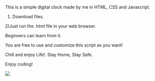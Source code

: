 This is a simple digital clock made by me in HTML, CSS and Javascript.

1) Download files.

2)Just run the .html file in your web browser.

Beginners can learn from it. 

You are free to use and customize this script as you want!

Chill and enjoy Life!. Stay Home, Stay Safe.

Enjoy coding!




![](https://media.giphy.com/media/HGCqpWb6DaSN9VSqUb/source.gif)
